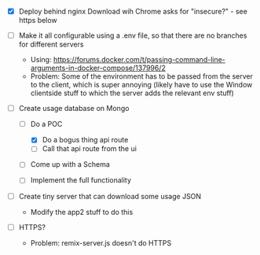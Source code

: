  - [X] Deploy behind nginx
     Download wih Chrome asks for "insecure?" - see https below

  - [ ] Make it all configurable using a .env file, so that there are no branches for different servers
    - Using: https://forums.docker.com/t/passing-command-line-arguments-in-docker-compose/137996/2
    - Problem: Some of the environment has to be passed from the server to the client, which is super annoying (likely have to use the Window clientside stuff to which the server adds the relevant env stuff)

  - [ ] Create usage database on Mongo
    - [ ] Do a POC
      - [X] Do a bogus thing api route
      - [ ] Call that api route from the ui
    - [ ] Come up with a Schema
    - [ ] Implement the full functionality


  - [ ] Create tiny server that can download some usage JSON
    - Modify the app2 stuff to do this

  - [ ] HTTPS?
    - Problem:  remix-server.js doesn't do HTTPS

